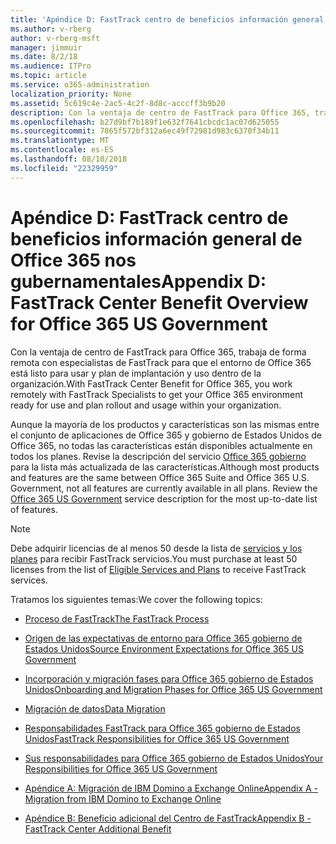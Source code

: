 ```yaml
---
title: 'Apéndice D: FastTrack centro de beneficios información general de Office 365 nos gubernamentales'
ms.author: v-rberg
author: v-rberg-msft
manager: jimmuir
ms.date: 8/2/18
ms.audience: ITPro
ms.topic: article
ms.service: o365-administration
localization_priority: None
ms.assetid: 5c619c4e-2ac5-4c2f-8d8c-acccff3b9b20
description: Con la ventaja de centro de FastTrack para Office 365, trabaja de forma remota con especialistas de FastTrack para que el entorno de Office 365 está listo para usar y plan de implantación y uso dentro de la organización.
ms.openlocfilehash: b27d9bf7b189f1e632f7641cbcdc1ac07d625055
ms.sourcegitcommit: 7865f572bf312a6ec49f72981d983c6370f34b11
ms.translationtype: MT
ms.contentlocale: es-ES
ms.lasthandoff: 08/10/2018
ms.locfileid: "22329959"
---
```

# <a name="appendix-d-fasttrack-center-benefit-overview-for-office-365-us-government"></a><span data-ttu-id="c363e-103">Apéndice D: FastTrack centro de beneficios información general de Office 365 nos gubernamentales</span><span class="sxs-lookup"><span data-stu-id="c363e-103">Appendix D: FastTrack Center Benefit Overview for Office 365 US Government</span></span>

<span data-ttu-id="c363e-104">Con la ventaja de centro de FastTrack para Office 365, trabaja de forma remota con especialistas de FastTrack para que el entorno de Office 365 está listo para usar y plan de implantación y uso dentro de la organización.</span><span class="sxs-lookup"><span data-stu-id="c363e-104">With FastTrack Center Benefit for Office 365, you work remotely with FastTrack Specialists to get your Office 365 environment ready for use and plan rollout and usage within your organization.</span></span> 
  
<span data-ttu-id="c363e-p101">Aunque la mayoría de los productos y características son las mismas entre el conjunto de aplicaciones de Office 365 y gobierno de Estados Unidos de Office 365, no todas las características están disponibles actualmente en todos los planes. Revise la descripción del servicio [Office 365 gobierno](https://aka.ms/aboutgovcloud) para la lista más actualizada de las características.</span><span class="sxs-lookup"><span data-stu-id="c363e-p101">Although most products and features are the same between Office 365 Suite and Office 365 U.S. Government, not all features are currently available in all plans. Review the [Office 365 US Government](https://aka.ms/aboutgovcloud) service description for the most up-to-date list of features.</span></span>

> [!NOTE]
><span data-ttu-id="c363e-107">Debe adquirir licencias de al menos 50 desde la lista de [servicios y los planes](eligible-services-and-plans.md) para recibir FastTrack servicios.</span><span class="sxs-lookup"><span data-stu-id="c363e-107">You must purchase at least 50 licenses from the list of [Eligible Services and Plans](eligible-services-and-plans.md) to receive FastTrack services.</span></span>  

<span data-ttu-id="c363e-108">Tratamos los siguientes temas:</span><span class="sxs-lookup"><span data-stu-id="c363e-108">We cover the following topics:</span></span>

- [<span data-ttu-id="c363e-109">Proceso de FastTrack</span><span class="sxs-lookup"><span data-stu-id="c363e-109">The FastTrack Process</span></span>](fasttrack-process.md)
    
- [<span data-ttu-id="c363e-110">Origen de las expectativas de entorno para Office 365 gobierno de Estados Unidos</span><span class="sxs-lookup"><span data-stu-id="c363e-110">Source Environment Expectations for Office 365 US Government</span></span>](US-Gov-appendix-source-environment-expectations.md)
    
- [<span data-ttu-id="c363e-111">Incorporación y migración fases para Office 365 gobierno de Estados Unidos</span><span class="sxs-lookup"><span data-stu-id="c363e-111">Onboarding and Migration Phases for Office 365 US Government</span></span>](US-Gov-appendix-onboarding-and-migration.md)

- [<span data-ttu-id="c363e-112">Migración de datos</span><span class="sxs-lookup"><span data-stu-id="c363e-112">Data Migration</span></span>](data-migration.md)
    
- [<span data-ttu-id="c363e-113">Responsabilidades FastTrack para Office 365 gobierno de Estados Unidos</span><span class="sxs-lookup"><span data-stu-id="c363e-113">FastTrack Responsibilities for Office 365 US Government</span></span>](US-Gov-appendix-fasttrack-responsibilities.md)
    
- [<span data-ttu-id="c363e-114">Sus responsabilidades para Office 365 gobierno de Estados Unidos</span><span class="sxs-lookup"><span data-stu-id="c363e-114">Your Responsibilities for Office 365 US Government</span></span>](US-Gov-appendix-your-responsibilities.md)
 
- [<span data-ttu-id="c363e-115">Apéndice A: Migración de IBM Domino a Exchange Online</span><span class="sxs-lookup"><span data-stu-id="c363e-115">Appendix A - Migration from IBM Domino to Exchange Online</span></span>](from-ibm-domino-to-exchange-online.md)
    
- [<span data-ttu-id="c363e-116">Apéndice B: Beneficio adicional del Centro de FastTrack</span><span class="sxs-lookup"><span data-stu-id="c363e-116">Appendix B - FastTrack Center Additional Benefit</span></span>](fasttrack-additional-benefits.md)



